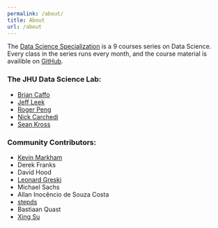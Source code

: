 ```yaml
---
permalink: /about/
title: About
url: /about
---
```



The [Data Science Specialization](https://www.coursera.org/specialization/jhudatascience/1) is a 9 courses series on Data Science. Every class in the series runs every month, and the course material is availible on [GitHub](https://github.com/DataScienceSpecialization/courses).

### The JHU Data Science Lab:

- [Brian Caffo](http://www.bcaffo.com/)
- [Jeff Leek](http://jtleek.com/)
- [Roger Peng](http://www.biostat.jhsph.edu/~rpeng/)
- [Nick Carchedi](http://nickcarchedi.com/)
- [Sean Kross](http://seankross.com/)

### Community Contributors:

- [Kevin Markham](http://www.dataschool.io/)
- Derek Franks
- David Hood
- [Leonard Greski](https://github.com/lgreski)
- Michael Sachs
- Allan Inocêncio de Souza Costa
- [stepds](https://github.com/stepds)
- Bastiaan Quast
- [Xing Su](http://sux13.github.io/DataScienceSpCourseNotes/)